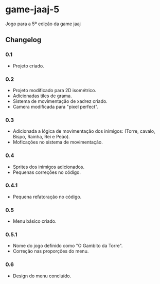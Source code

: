 # game-jaaj-5
Jogo para a 5º edição da game jaaj

## Changelog

### 0.1

* Projeto criado.

### 0.2

* Projeto modificado para 2D isométrico.
* Adicionadas tiles de grama.
* Sistema de movimentação de xadrez criado.
* Camera modificada para "pixel perfect".

### 0.3

* Adicionada a lógica de movimentação dos inimigos: (Torre, cavalo, Bispo, Rainha, Rei e Peão).
* Moficações no sistema de movimentação.

### 0.4

* Sprites dos inimigos adicionados.
* Pequenas correções no código.

### 0.4.1

* Pequena refatoração no código.

### 0.5

* Menu básico criado.

### 0.5.1

* Nome do jogo definido como "O Gambito da Torre".
* Correção nas proporções do menu.

### 0.6

* Design do menu concluído.